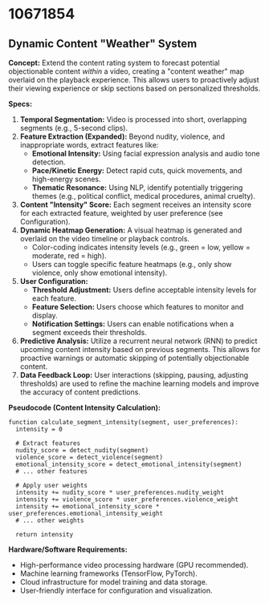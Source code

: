 # 10671854

## Dynamic Content "Weather" System

**Concept:** Extend the content rating system to forecast potential objectionable content *within* a video, creating a "content weather" map overlaid on the playback experience. This allows users to proactively adjust their viewing experience or skip sections based on personalized thresholds.

**Specs:**

1.  **Temporal Segmentation:** Video is processed into short, overlapping segments (e.g., 5-second clips).
2.  **Feature Extraction (Expanded):** Beyond nudity, violence, and inappropriate words, extract features like:
    *   **Emotional Intensity:** Using facial expression analysis and audio tone detection.
    *   **Pace/Kinetic Energy:** Detect rapid cuts, quick movements, and high-energy scenes.
    *   **Thematic Resonance:** Using NLP, identify potentially triggering themes (e.g., political conflict, medical procedures, animal cruelty).
3.  **Content "Intensity" Score:** Each segment receives an intensity score for each extracted feature, weighted by user preference (see Configuration).
4.  **Dynamic Heatmap Generation:** A visual heatmap is generated and overlaid on the video timeline or playback controls.
    *   Color-coding indicates intensity levels (e.g., green = low, yellow = moderate, red = high).
    *   Users can toggle specific feature heatmaps (e.g., only show violence, only show emotional intensity).
5.  **User Configuration:**
    *   **Threshold Adjustment:** Users define acceptable intensity levels for each feature.
    *   **Feature Selection:** Users choose which features to monitor and display.
    *   **Notification Settings:** Users can enable notifications when a segment exceeds their thresholds.
6.  **Predictive Analysis:** Utilize a recurrent neural network (RNN) to predict upcoming content intensity based on previous segments. This allows for proactive warnings or automatic skipping of potentially objectionable content.
7.  **Data Feedback Loop:** User interactions (skipping, pausing, adjusting thresholds) are used to refine the machine learning models and improve the accuracy of content predictions.

**Pseudocode (Content Intensity Calculation):**

```
function calculate_segment_intensity(segment, user_preferences):
  intensity = 0

  # Extract features
  nudity_score = detect_nudity(segment)
  violence_score = detect_violence(segment)
  emotional_intensity_score = detect_emotional_intensity(segment)
  # ... other features

  # Apply user weights
  intensity += nudity_score * user_preferences.nudity_weight
  intensity += violence_score * user_preferences.violence_weight
  intensity += emotional_intensity_score * user_preferences.emotional_intensity_weight
  # ... other weights

  return intensity
```

**Hardware/Software Requirements:**

*   High-performance video processing hardware (GPU recommended).
*   Machine learning frameworks (TensorFlow, PyTorch).
*   Cloud infrastructure for model training and data storage.
*   User-friendly interface for configuration and visualization.